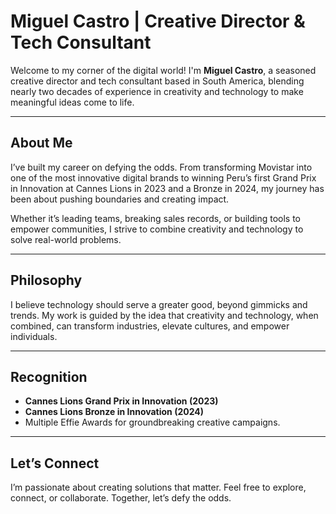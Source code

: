 # Miguel Castro | Creative Director & Tech Consultant  

Welcome to my corner of the digital world! I'm **Miguel Castro**, a seasoned creative director and tech consultant based in South America, blending nearly two decades of experience in creativity and technology to make meaningful ideas come to life.

---

## About Me  

I’ve built my career on defying the odds. From transforming Movistar into one of the most innovative digital brands to winning Peru’s first Grand Prix in Innovation at Cannes Lions in 2023 and a Bronze in 2024, my journey has been about pushing boundaries and creating impact.  

Whether it’s leading teams, breaking sales records, or building tools to empower communities, I strive to combine creativity and technology to solve real-world problems.  

---

## Philosophy  

I believe technology should serve a greater good, beyond gimmicks and trends. My work is guided by the idea that creativity and technology, when combined, can transform industries, elevate cultures, and empower individuals.  

---

## Recognition  
- **Cannes Lions Grand Prix in Innovation (2023)**  
- **Cannes Lions Bronze in Innovation (2024)**  
- Multiple Effie Awards for groundbreaking creative campaigns.  

---

## Let’s Connect  

I’m passionate about creating solutions that matter. Feel free to explore, connect, or collaborate. Together, let’s defy the odds.  
